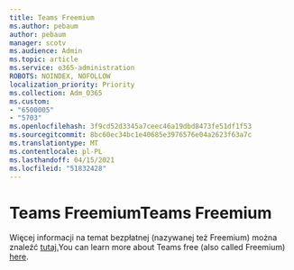 ```yaml
---
title: Teams Freemium
ms.author: pebaum
author: pebaum
manager: scotv
ms.audience: Admin
ms.topic: article
ms.service: o365-administration
ROBOTS: NOINDEX, NOFOLLOW
localization_priority: Priority
ms.collection: Adm_O365
ms.custom:
- "6500005"
- "5703"
ms.openlocfilehash: 3f9cd52d3345a7ceec46a19dbd8473fe51df1f53
ms.sourcegitcommit: 8bc60ec34bc1e40685e3976576e04a2623f63a7c
ms.translationtype: MT
ms.contentlocale: pl-PL
ms.lasthandoff: 04/15/2021
ms.locfileid: "51832428"
---
```

# <a name="teams-freemium"></a><span data-ttu-id="7af36-102">Teams Freemium</span><span class="sxs-lookup"><span data-stu-id="7af36-102">Teams Freemium</span></span>

<span data-ttu-id="7af36-103">Więcej informacji na temat bezpłatnej (nazywanej też Freemium) można znaleźć [tutaj.](https://docs.microsoft.com/alchemyinsights/teams-freemium)</span><span class="sxs-lookup"><span data-stu-id="7af36-103">You can learn more about Teams free (also called Freemium) [here](https://docs.microsoft.com/alchemyinsights/teams-freemium).</span></span>

